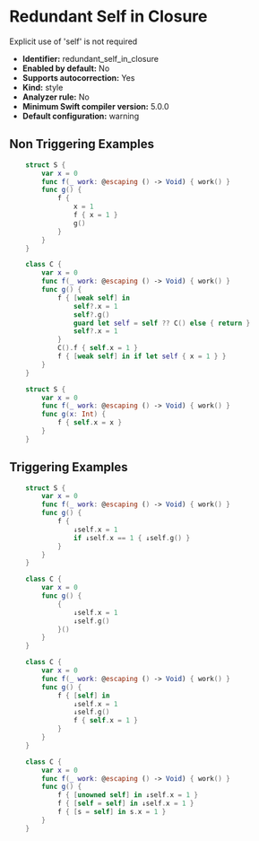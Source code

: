 # Redundant Self in Closure

Explicit use of 'self' is not required

* **Identifier:** redundant_self_in_closure
* **Enabled by default:** No
* **Supports autocorrection:** Yes
* **Kind:** style
* **Analyzer rule:** No
* **Minimum Swift compiler version:** 5.0.0
* **Default configuration:** warning

## Non Triggering Examples

```swift
    struct S {
        var x = 0
        func f(_ work: @escaping () -> Void) { work() }
        func g() {
            f {
                x = 1
                f { x = 1 }
                g()
            }
        }
    }
```

```swift
    class C {
        var x = 0
        func f(_ work: @escaping () -> Void) { work() }
        func g() {
            f { [weak self] in
                self?.x = 1
                self?.g()
                guard let self = self ?? C() else { return }
                self?.x = 1
            }
            C().f { self.x = 1 }
            f { [weak self] in if let self { x = 1 } }
        }
    }
```

```swift
    struct S {
        var x = 0
        func f(_ work: @escaping () -> Void) { work() }
        func g(x: Int) {
            f { self.x = x }
        }
    }
```

## Triggering Examples

```swift
    struct S {
        var x = 0
        func f(_ work: @escaping () -> Void) { work() }
        func g() {
            f {
                ↓self.x = 1
                if ↓self.x == 1 { ↓self.g() }
            }
        }
    }
```

```swift
    class C {
        var x = 0
        func g() {
            {
                ↓self.x = 1
                ↓self.g()
            }()
        }
    }
```

```swift
    class C {
        var x = 0
        func f(_ work: @escaping () -> Void) { work() }
        func g() {
            f { [self] in
                ↓self.x = 1
                ↓self.g()
                f { self.x = 1 }
            }
        }
    }
```

```swift
    class C {
        var x = 0
        func f(_ work: @escaping () -> Void) { work() }
        func g() {
            f { [unowned self] in ↓self.x = 1 }
            f { [self = self] in ↓self.x = 1 }
            f { [s = self] in s.x = 1 }
        }
    }
```